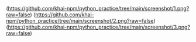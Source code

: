 (https://github.com/khai-npm/python_practice/tree/main/screenshot/1.png?raw=false)
(https://github.com/khai-npm/python_practice/tree/main/screenshot/2.png?raw=false)
(https://github.com/khai-npm/python_practice/tree/main/screenshot/3.png?raw=false)
